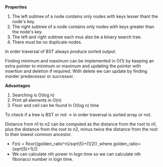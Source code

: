 **Properties**
1. The left subtree of a node contains only nodes with keys lesser thant the node's key.
2. The right subtree of a node contains only nodes with keys greater than the node's key.
3. The left and right subtree each mus also be a binary search tree.
4. There must be no duplicate nodes.

In order traversal of BST always produce sorted output.

Finding minimum and maximum can be implemented in O(1) by keeping an extra pointer to minimum or maximum and updating 
the pointer with insertion and deletion if required. With delete we can update by finding inorder predecessor or successor.

**Advantages**
1. Searching is O(log n)
2. Print all elements in O(n)
3. Floor and ceil can be found in O(log n) time

To check if a tree is BST or not -> in order traversal is sorted array or not.

Distance from n1 to n2 can be computed as the distance from the root to n1, plus the distance from the root to n2, minus
twice the distance from the root to their lowest common ancestor.

* F(n) = floor((golden_ratio^n)/sqrt(5)+(1/2)) ,where golden_ratio=(sqrt(5)+1)/2
* We can calculate nth power in logn time so we can calculate nth fibonacci number in logn time.
